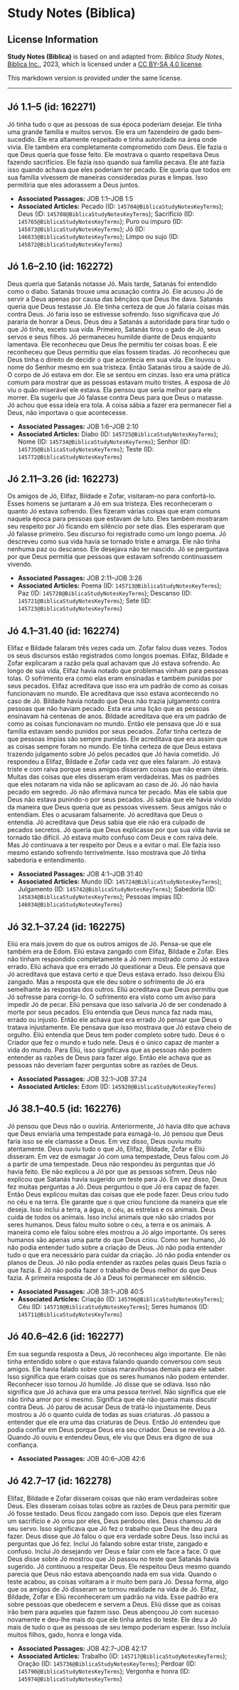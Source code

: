 # Study Notes (Biblica)

## License Information

**Study Notes (Biblica)** is based on and adapted from: _Biblica Study Notes_, [Biblica Inc.](https://www.biblica.com/), 2023, which is licensed under a [CC BY-SA 4.0 license](https://creativecommons.org/licenses/by-sa/4.0/legalcode.en).

This markdown version is provided under the same license.



--------------------------------

## Jó 1.1–5 (id: 162271)

Jó tinha tudo o que as pessoas de sua época poderiam desejar. Ele tinha uma grande família e muitos servos. Ele era um fazendeiro de gado bem\-sucedido. Ele era altamente respeitado e tinha autoridade na área onde vivia. Ele também era completamente comprometido com Deus. Ele fazia o que Deus queria que fosse feito. Ele mostrava o quanto respeitava Deus fazendo sacrifícios. Ele fazia isso quando sua família pecava. Ele até fazia isso quando achava que eles poderiam ter pecado. Ele queria que todos em sua família vivessem de maneiras consideradas puras e limpas. Isso permitiria que eles adorassem a Deus juntos.

* **Associated Passages:** JOB 1:1–JOB 1:5
* **Associated Articles:** Pecado (ID: `145704@BiblicaStudyNotesKeyTerms`); Deus (ID: `145708@BiblicaStudyNotesKeyTerms`); Sacrifício (ID: `145765@BiblicaStudyNotesKeyTerms`); Puro ou impuro (ID: `145873@BiblicaStudyNotesKeyTerms`); Jó (ID: `146033@BiblicaStudyNotesKeyTerms`); Limpo ou sujo (ID: `145872@BiblicaStudyNotesKeyTerms`)

## Jó 1.6–2.10 (id: 162272)

Deus queria que Satanás notasse Jó. Mais tarde, Satanás foi entendido como o diabo. Satanás trouxe uma acusação contra Jó. Ele acusou Jó de servir a Deus apenas por causa das bênçãos que Deus lhe dava. Satanás queria que Deus testasse Jó. Ele tinha certeza de que Jó falaria coisas más contra Deus. Jó faria isso se estivesse sofrendo. Isso significava que Jó pararia de honrar a Deus. Deus deu a Satanás a autoridade para tirar tudo o que Jó tinha, exceto sua vida. Primeiro, Satanás tirou o gado de Jó, seus servos e seus filhos. Jó permaneceu humilde diante de Deus enquanto lamentava. Ele reconheceu que Deus lhe permitiu ter coisas boas. E ele reconheceu que Deus permitiu que elas fossem tiradas. Jó reconheceu que Deus tinha o direito de decidir o que acontecia em sua vida. Ele louvou o nome do Senhor mesmo em sua tristeza. Então Satanás tirou a saúde de Jó. O corpo de Jó estava em dor. Ele se sentou em cinzas. Isso era uma prática comum para mostrar que as pessoas estavam muito tristes. A esposa de Jó viu o quão miserável ele estava. Ela pensou que seria melhor para ele morrer. Ela sugeriu que Jó falasse contra Deus para que Deus o matasse. Jó achou que essa ideia era tola. A coisa sábia a fazer era permanecer fiel a Deus, não importava o que acontecesse.

* **Associated Passages:** JOB 1:6–JOB 2:10
* **Associated Articles:** Diabo (ID: `145725@BiblicaStudyNotesKeyTerms`); Nome (ID: `145734@BiblicaStudyNotesKeyTerms`); Senhor (ID: `145735@BiblicaStudyNotesKeyTerms`); Teste (ID: `145772@BiblicaStudyNotesKeyTerms`)

## Jó 2.11–3.26 (id: 162273)

Os amigos de Jó, Elifaz, Bildade e Zofar, visitaram\-no para confortá\-lo. Esses homens se juntaram a Jó em sua tristeza. Eles reconheceram o quanto Jó estava sofrendo. Eles fizeram várias coisas que eram comuns naquela época para pessoas que estavam de luto. Eles também mostraram seu respeito por Jó ficando em silêncio por sete dias. Eles esperaram que Jó falasse primeiro. Seu discurso foi registrado como um longo poema. Jó descreveu como sua vida havia se tornado triste e amarga. Ele não tinha nenhuma paz ou descanso. Ele desejava não ter nascido. Jó se perguntava por que Deus permitia que pessoas que estavam sofrendo continuassem vivendo.

* **Associated Passages:** JOB 2:11–JOB 3:26
* **Associated Articles:** Poema (ID: `145713@BiblicaStudyNotesKeyTerms`); Paz (ID: `145720@BiblicaStudyNotesKeyTerms`); Descanso (ID: `145721@BiblicaStudyNotesKeyTerms`); Sete (ID: `145723@BiblicaStudyNotesKeyTerms`)

## Jó 4.1–31.40 (id: 162274)

Elifaz e Bildade falaram três vezes cada um. Zofar falou duas vezes. Todos os seus discursos estão registrados como longos poemas. Elifaz, Bildade e Zofar explicaram a razão pela qual achavam que Jó estava sofrendo. Ao longo de sua vida, Elifaz havia notado que problemas vinham para pessoas tolas. O sofrimento era como elas eram ensinadas e também punidas por seus pecados. Elifaz acreditava que isso era um padrão de como as coisas funcionavam no mundo. Ele acreditava que isso estava acontecendo no caso de Jó. Bildade havia notado que Deus não trazia julgamento contra pessoas que não haviam pecado. Esta era uma lição que as pessoas ensinavam há centenas de anos. Bildade acreditava que era um padrão de como as coisas funcionavam no mundo. Então ele pensava que Jó e sua família estavam sendo punidos por seus pecados. Zofar tinha certeza de que pessoas ímpias são sempre punidas. Ele acreditava que era assim que as coisas sempre foram no mundo. Ele tinha certeza de que Deus estava trazendo julgamento sobre Jó pelos pecados que Jó havia cometido. Jó respondeu a Elifaz, Bildade e Zofar cada vez que eles falaram. Jó estava triste e com raiva porque seus amigos disseram coisas que não eram úteis. Muitas das coisas que eles disseram eram verdadeiras. Mas os padrões que eles notaram na vida não se aplicavam ao caso de Jó. Jó não havia pecado em segredo. Jó não afirmava nunca ter pecado. Mas ele sabia que Deus não estava punindo\-o por seus pecados. Jó sabia que ele havia vivido da maneira que Deus queria que as pessoas vivessem. Seus amigos não o entendiam. Eles o acusaram falsamente. Jó acreditava que Deus o entendia. Jó acreditava que Deus sabia que ele não era culpado de pecados secretos. Jó queria que Deus explicasse por que sua vida havia se tornado tão difícil. Jó estava muito confuso com Deus e com raiva dele. Mas Jó continuava a ter respeito por Deus e a evitar o mal. Ele fazia isso mesmo estando sofrendo terrivelmente. Isso mostrava que Jó tinha sabedoria e entendimento.

* **Associated Passages:** JOB 4:1–JOB 31:40
* **Associated Articles:** Mundo (ID: `145724@BiblicaStudyNotesKeyTerms`); Julgamento (ID: `145742@BiblicaStudyNotesKeyTerms`); Sabedoria (ID: `145834@BiblicaStudyNotesKeyTerms`); Pessoas ímpias (ID: `146034@BiblicaStudyNotesKeyTerms`)

## Jó 32.1–37.24 (id: 162275)

Eliú era mais jovem do que os outros amigos de Jó. Pensa\-se que ele também era de Edom. Eliú estava zangado com Elifaz, Bildade e Zofar. Eles não tinham respondido completamente a Jó nem mostrado como Jó estava errado. Eliú achava que era errado Jó questionar a Deus. Ele pensava que Jó acreditava que estava certo e que Deus estava errado. Isso deixou Eliú zangado. Mas a resposta que ele deu sobre o sofrimento de Jó era semelhante às respostas dos outros. Eliú acreditava que Deus permitiu que Jó sofresse para corrigi\-lo. O sofrimento era visto como um aviso para impedir Jó de pecar. Eliú pensava que isso salvaria Jó de ser condenado à morte por seus pecados. Eliú entendia que Deus nunca faz nada mau, errado ou injusto. Então ele achava que era errado Jó pensar que Deus o tratava injustamente. Ele pensava que isso mostrava que Jó estava cheio de orgulho. Eliú entendia que Deus tem poder completo sobre tudo. Deus é o Criador que fez o mundo e tudo nele. Deus é o único capaz de manter a vida do mundo. Para Eliú, isso significava que as pessoas não podem entender as razões de Deus para fazer algo. Então ele achava que as pessoas não deveriam fazer perguntas sobre as razões de Deus.

* **Associated Passages:** JOB 32:1–JOB 37:24
* **Associated Articles:** Edom (ID: `145920@BiblicaStudyNotesKeyTerms`)

## Jó 38.1–40.5 (id: 162276)

Jó pensou que Deus não o ouviria. Anteriormente, Jó havia dito que achava que Deus enviaria uma tempestade para esmagá\-lo. Jó pensou que Deus faria isso se ele clamasse a Deus. Em vez disso, Deus ouviu muito atentamente. Deus ouviu tudo o que Jó, Elifaz, Bildade, Zofar e Eliú disseram. Em vez de esmagar Jó com uma tempestade, Deus falou com Jó a partir de uma tempestade. Deus não respondeu às perguntas que Jó havia feito. Ele não explicou a Jó por que as pessoas sofrem. Deus não explicou que Satanás havia sugerido um teste para Jó. Em vez disso, Deus fez muitas perguntas a Jó. Deus perguntou o que Jó era capaz de fazer. Então Deus explicou muitas das coisas que ele pode fazer. Deus criou tudo no céu e na terra. Ele garante que o que criou funcione da maneira que ele deseja. Isso inclui a terra, a água, o céu, as estrelas e os animais. Deus cuida de todos os animais. Isso inclui animais que não são criados por seres humanos. Deus falou muito sobre o céu, a terra e os animais. A maneira como ele falou sobre eles mostrou a Jó algo importante. Os seres humanos são apenas uma parte do que Deus criou. Como ser humano, Jó não podia entender tudo sobre a criação de Deus. Jó não podia entender tudo o que era necessário para cuidar da criação. Jó não podia entender os planos de Deus. Jó não podia entender as razões pelas quais Deus fazia o que fazia. E Jó não podia fazer o trabalho de Deus melhor do que Deus fazia. A primeira resposta de Jó a Deus foi permanecer em silêncio.

* **Associated Passages:** JOB 38:1–JOB 40:5
* **Associated Articles:** Criação (ID: `145706@BiblicaStudyNotesKeyTerms`); Céu (ID: `145710@BiblicaStudyNotesKeyTerms`); Seres humanos (ID: `145711@BiblicaStudyNotesKeyTerms`)

## Jó 40.6–42.6 (id: 162277)

Em sua segunda resposta a Deus, Jó reconheceu algo importante. Ele não tinha entendido sobre o que estava falando quando conversou com seus amigos. Ele havia falado sobre coisas maravilhosas demais para ele saber. Isso significa que eram coisas que os seres humanos não podem entender. Reconhecer isso tornou Jó humilde. Jó disse que se odiava. Isso não significa que Jó achava que era uma pessoa terrível. Não significa que ele não tinha amor por si mesmo. Significa que ele não queria mais discutir contra Deus. Jó parou de acusar Deus de tratá\-lo injustamente. Deus mostrou a Jó o quanto cuida de todas as suas criaturas. Jó passou a entender que ele era uma das criaturas de Deus. Então Jó entendeu que podia confiar em Deus porque Deus era seu criador. Deus se revelou a Jó. Quando Jó ouviu e entendeu Deus, ele viu que Deus era digno de sua confiança.

* **Associated Passages:** JOB 40:6–JOB 42:6

## Jó 42.7–17 (id: 162278)

Elifaz, Bildade e Zofar disseram coisas que não eram verdadeiras sobre Deus. Eles disseram coisas tolas sobre as razões de Deus para permitir que Jó fosse testado. Deus ficou zangado com isso. Depois que eles fizeram um sacrifício e Jó orou por eles, Deus perdoou eles. Deus chamou Jó de seu servo. Isso significava que Jó fez o trabalho que Deus lhe deu para fazer. Deus disse que Jó falou o que era verdade sobre Deus. Isso inclui as perguntas que Jó fez. Inclui Jó falando sobre estar triste, zangado e confuso. Inclui Jó desejando ver Deus e falar com ele face a face. O que Deus disse sobre Jó mostrou que Jó passou no teste que Satanás havia sugerido. Jó continuou a respeitar Deus. Ele respeitou Deus mesmo quando parecia que Deus não estava abençoando nada em sua vida. Quando o teste acabou, as coisas voltaram a ir muito bem para Jó. Dessa forma, algo que os amigos de Jó disseram se tornou realidade na vida de Jó. Elifaz, Bildade, Zofar e Eliú reconheceram um padrão na vida. Esse padrão era sobre pessoas que obedecem e servem a Deus. Eliú disse que as coisas irão bem para aqueles que fazem isso. Deus abençoou Jó com sucesso novamente e deu\-lhe mais do que ele tinha antes do teste. Ele deu a Jó mais de tudo o que as pessoas de seu tempo poderiam esperar. Isso incluía muitos filhos, gado, honra e longa vida.

* **Associated Passages:** JOB 42:7–JOB 42:17
* **Associated Articles:** Trabalho (ID: `145717@BiblicaStudyNotesKeyTerms`); Oração (ID: `145736@BiblicaStudyNotesKeyTerms`); Perdoar (ID: `145790@BiblicaStudyNotesKeyTerms`); Vergonha e honra (ID: `145974@BiblicaStudyNotesKeyTerms`)

